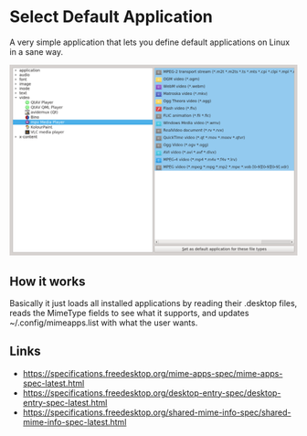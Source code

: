 Select Default Application
==========================

A very simple application that lets you define default applications on Linux in a sane way.

![screenshot](/screenshot.png)


How it works
------------

Basically it just loads all installed applications by reading their .desktop
files, reads the MimeType fields to see what it supports, and updates
~/.config/mimeapps.list with what the user wants.


Links
-----

 * https://specifications.freedesktop.org/mime-apps-spec/mime-apps-spec-latest.html
 * https://specifications.freedesktop.org/desktop-entry-spec/desktop-entry-spec-latest.html
 * https://specifications.freedesktop.org/shared-mime-info-spec/shared-mime-info-spec-latest.html

